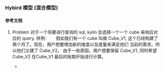 ### Hybird 模型 (混合模型)
#### 参考文档
1. Problem
对于一个将要进行查询的 sql, kylin 会选择一个一个 cube 来响应对应的 query.
样例: 
&ensp;&ensp;&ensp;&ensp;假如我们有一个 cube 叫做 Cube_V1, 这个已经构建了两个月了。现在，用户想要增加新的维度以及度量来满足他们 当前的需求。所以他们又建了 Cube_V2。
由于一些原因，用户想要保留 Cube_V1, 同时希望 Cube_V2 在Cube_V1 最后的账期开始进行计算。    
    
    *